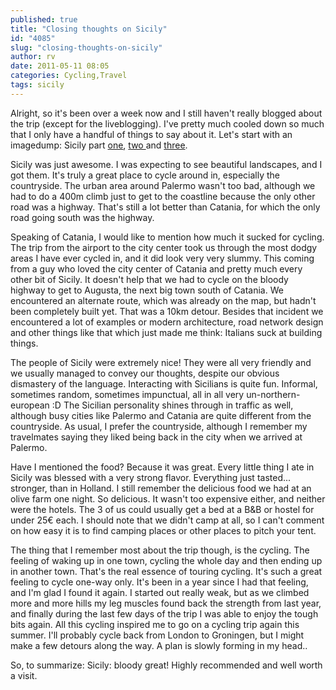 ```yaml
---
published: true
title: "Closing thoughts on Sicily"
id: "4085"
slug: "closing-thoughts-on-sicily"
author: rv
date: 2011-05-11 08:05
categories: Cycling,Travel
tags: sicily
---
```

Alright, so it's been over a week now and I still haven't really blogged about the trip (except for the liveblogging). I've pretty much cooled down so much that I only have a handful of things to say about it. Let's start with an imagedump: Sicily part <a href="https://picasaweb.google.com/rv7021/Sicily#">one</a>, <a href="https://picasaweb.google.com/rv7021/Sicily2#">two </a>and <a href="https://picasaweb.google.com/rv7021/Sicily3#">three</a>.

Sicily was just awesome. I was expecting to see beautiful landscapes, and I got them. It's truly a great place to cycle around in, especially the countryside. The urban area around Palermo wasn't too bad, although we had to do a 400m climb just to get to the coastline because the only other road was a highway. That's still a lot better than Catania, for which the only road going south was the highway.

Speaking of Catania, I would like to mention how much it sucked for cycling. The trip from the airport to the city center took us through the most dodgy areas I have ever cycled in, and it did look very very slummy. This coming from a guy who loved the city center of Catania and pretty much every other bit of Sicily. It doesn't help that we had to cycle on the bloody highway to get to Augusta, the next big town south of Catania. We encountered an alternate route, which was already on the map, but hadn't been completely built yet. That was a 10km detour. Besides that incident we encountered a lot of examples or modern architecture, road network design and other things like that which just made me think: Italians suck at building things.

The people of Sicily were extremely nice! They were all very friendly and we usually managed to convey our thoughts, despite our obvious dismastery of the language. Interacting with Sicilians is quite fun. Informal, sometimes random, sometimes impunctual, all in all very un-northern-european :D The Sicilian personality shines through in traffic as well, although busy cities like Palermo and Catania are quite different from the countryside. As usual, I prefer the countryside, although I remember my travelmates saying they liked being back in the city when we arrived at Palermo.

Have I mentioned the food? Because it was great. Every little thing I ate in Sicily was blessed with a very strong flavor. Everything just tasted... stronger, than in Holland. I still remember the delicious food we had at an olive farm one night. So delicious. It wasn't too expensive either, and neither were the hotels. The 3 of us could usually get a bed at a B&amp;B or hostel for under 25€ each. I should note that we didn't camp at all, so I can't comment on how easy it is to find camping places or other places to pitch your tent.

The thing that I remember most about the trip though, is the cycling. The feeling of waking up in one town, cycling the whole day and then ending up in another town. That's the real essence of touring cycling. It's such a great feeling to cycle one-way only. It's been in a year since I had that feeling, and I'm glad I found it again. I started out really weak, but as we climbed more and more hills my leg muscles found back the strength from last year, and finally during the last few days of the trip I was able to enjoy the tough bits again. All this cycling inspired me to go on a cycling trip again this summer. I'll probably cycle back from London to Groningen, but I might make a few detours along the way. A plan is slowly forming in my head..

So, to summarize: Sicily: bloody great! Highly recommended and well worth a visit.